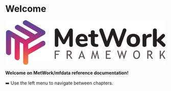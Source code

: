 # Welcome

<p align="center">
  <img src="images/big_logo.png" alt="metwork logo"/>
</p>

**Welcome on MetWork/mfdata reference documentation!**

:arrow_right: Use the left menu to navigate between chapters.
